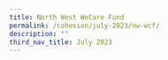 ```yaml
---
title: North West WeCare Fund
permalink: /cohesion/july-2023/nw-wcf/
description: ""
third_nav_title: July 2023
---
```

